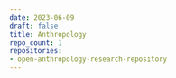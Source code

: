 ```yaml
---
date: 2023-06-09
draft: false
title: Anthropology
repo_count: 1
repositories:
- open-anthropology-research-repository
---
```



